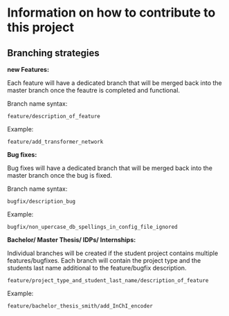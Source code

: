 # Information on how to contribute to this project

## Branching strategies

**new Features:**

Each feature will have a dedicated branch that will be merged back into the master branch once the feautre is completed and functional. 

Branch name syntax:

`feature/description_of_feature`

Example:

`feature/add_transformer_network`

**Bug fixes:**

Bug fixes will have a dedicated branch that will be merged back into the master branch once the bug is fixed. 

Branch name syntax:

`bugfix/description_bug`

Example:

`bugfix/non_upercase_db_spellings_in_config_file_ignored`

**Bachelor/ Master Thesis/ IDPs/ Internships:**

Individual branches will be created if the student project contains multiple features/bugfixes. Each branch will contain the project type and the students last name additional to the feature/bugfix description.

`feature/project_type_and_student_last_name/description_of_feature`

Example:

`feature/bachelor_thesis_smith/add_InChI_encoder`

